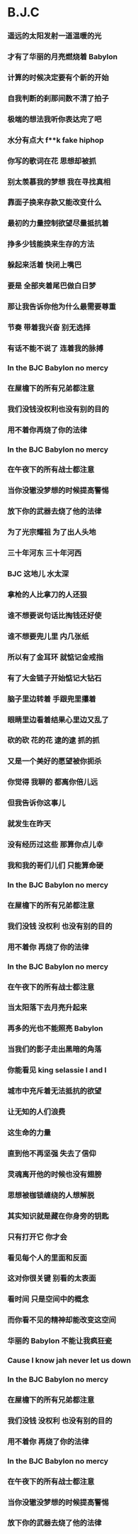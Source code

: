 # B.J.C

### 遥远的太阳发射一道温暖的光
### 才有了华丽的月亮燃烧着 Babylon
### 计算的时候决定要有个新的开始
### 自我判断的刹那间数不清了拍子
### 极端的想法我听你表达完了吧
### 水分有点大 f**k fake hiphop
### 你写的歌词在花 思想却被抓
### 别太羡慕我的梦想 我在寻找真相
### 靠面子换来存款又能改变什么
### 最初的力量控制欲望尽量抵抗着
### 挣多少钱能换来生存的方法
### 躲起来活着 快闭上嘴巴
### 要是 全部夹着尾巴做白日梦
### 那让我告诉你他为什么最需要尊重
### 节奏 带着我兴奋 别无选择
### 有话不能不说了 连着我的脉搏
### In the BJC Babylon no mercy
### 在屋檐下的所有兄弟都注意
### 我们没钱没权利也没有别的目的
### 用不着你再烧了你的法律
### In the BJC Babylon no mercy
### 在午夜下的所有战士都注意
### 当你没辙没梦想的时候提高警惕
### 放下你的武器去烧了他的法律
### 为了光宗耀祖 为了出人头地
### 三十年河东 三十年河西
### BJC 这地儿 水太深
### 拿枪的人比拿刀的人还狠
### 谁不想要说句话比掏钱还好使
### 谁不想要兜儿里 内几张纸
### 所以有了金耳环 就惦记金戒指
### 有了大金链子开始惦记大钻石
### 脑子里边转着 手跟兜里攥着
### 眼睛里边看着结果心里边又乱了
### 砍的砍 花的花 逮的逮 抓的抓
### 又是一个美好的愿望被你扼杀
### 你觉得 我聊的 都离你倍儿远
### 但我告诉你这事儿
### 就发生在昨天
### 没有经历过这些 那算你点儿幸
### 我和我的哥们儿们 只能算命硬
### In the BJC Babylon no mercy
### 在屋檐下的所有兄弟都注意
### 我们没钱 没权利 也没有别的目的
### 用不着你 再烧了你的法律
### In the BJC Babylon no mercy
### 在午夜下的所有战士都注意
### 当太阳落下去月亮升起来
### 再多的光也不能照亮 Babylon
### 当我们的影子走出黑暗的角落
### 你能看见 king selassie I and I
### 城市中充斥着无法抵抗的欲望
### 让无知的人们浪费
### 这生命的力量
### 直到他不再坚强 失去了信仰
### 灵魂离开他的时候也没有翅膀
### 思想被枷锁缠绕的人想解脱
### 其实知识就是藏在你身旁的钥匙
### 只有打开它 你才会
### 看见每个人的里面和反面
### 这对你很关键 别看的太表面
### 看时间 只是空间中的概念
### 而你看不见的精神却能改变这空间
### 华丽的 Babylon 不能让我疯狂瓷
### Cause I know jah never let us down
### In the BJC Babylon no mercy
### 在屋檐下的所有兄弟都注意
### 我们没钱 没权利 也没有别的目的
### 用不着你 再烧了你的法律
### In the BJC Babylon no mercy
### 在午夜下的所有战士都注意
### 当你没辙没梦想的时候提高警惕
### 放下你的武器去烧了他的法律
